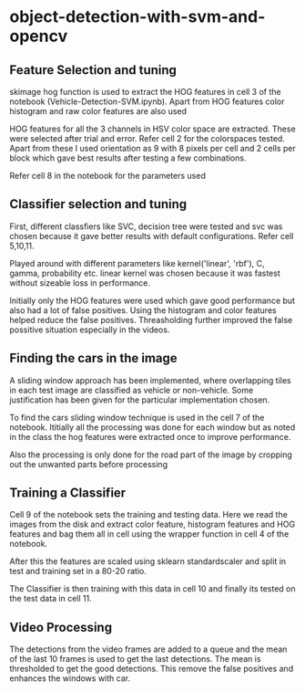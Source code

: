 # object-detection-with-svm-and-opencv

## Feature Selection and tuning

skimage hog function is used to extract the HOG features in cell 3 of the notebook (Vehicle-Detection-SVM.ipynb). Apart from HOG features color histogram and raw color features are also used

HOG features for all the 3 channels in HSV color space are extracted. These were selected after trial and error. Refer cell 2 for the colorspaces tested. Apart from these I used orientation as 9 with 8 pixels per cell and 2 cells per block which gave best results after testing a few combinations. 

Refer cell 8 in the notebook for the parameters used

## Classifier selection and tuning

First, different classfiers like SVC, decision tree were tested and svc was chosen because it gave better results with default configurations. Refer cell 5,10,11.

Played around with different parameters like kernel('linear', 'rbf'), C, gamma, probability etc. linear kernel was chosen because it was fastest without sizeable loss in performance.

Initially only the HOG features were used which gave good performance but also had a lot of false positives. Using the histogram and color features helped reduce the false positives. Threasholding further improved the false possitive situation especially in the videos.

## Finding the cars in the image

A sliding window approach has been implemented, where overlapping tiles in each test image are classified as vehicle or non-vehicle. Some justification has been given for the particular implementation chosen.

To find the cars sliding window technique is used in the cell 7 of the notebook. Ititially all the processing was done for each window but as noted in the class the hog features were extracted once to improve performance.

Also the processing is only done for the road part of the image by cropping out the unwanted parts before processing

## Training a Classifier

Cell 9 of the notebook sets the training and testing data. Here we read the images from the disk and extract color feature, histogram features and HOG features and bag them all in cell using the wrapper function in cell 4 of the notebook.

After this the features are scaled using sklearn standardscaler and split in test and training set in a 80-20 ratio.

The Classifier is then training with this data in cell 10 and finally its tested on the test data in cell 11.

## Video Processing

The detections from the video frames are added to a queue and the mean of the last 10 frames is used to get the last detections. The mean is thresholded to get the good detections. This remove the false positives and enhances the windows with car.